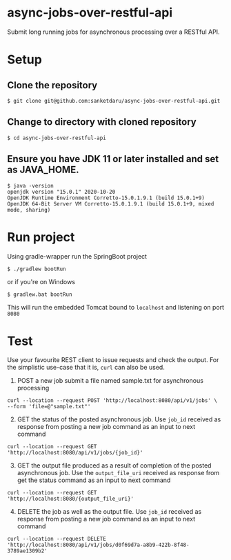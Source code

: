 # async-jobs-over-restful-api
Submit long running jobs for asynchronous processing over a RESTful API.

# Setup

## Clone the repository
```
$ git clone git@github.com:sanketdaru/async-jobs-over-restful-api.git
```

## Change to directory with cloned repository
```
$ cd async-jobs-over-restful-api
```

## Ensure you have JDK 11 or later installed and set as JAVA_HOME.
```
$ java -version
openjdk version "15.0.1" 2020-10-20
OpenJDK Runtime Environment Corretto-15.0.1.9.1 (build 15.0.1+9)
OpenJDK 64-Bit Server VM Corretto-15.0.1.9.1 (build 15.0.1+9, mixed mode, sharing)
```

# Run project

Using gradle-wrapper run the SpringBoot project
```
$ ./gradlew bootRun
```
or if you're on Windows
```
$ gradlew.bat bootRun
```

This will run the embedded Tomcat bound to `localhost` and listening on port `8080`

# Test

Use your favourite REST client to issue requests and check the output. For the simplistic use-case that it is, `curl` can also be used.

1. POST a new job submit a file named sample.txt for asynchronous processing
``` curl
curl --location --request POST 'http://localhost:8080/api/v1/jobs' \
--form 'file=@"sample.txt"'
```

2. GET the status of the posted asynchronous job. Use `job_id` received as response from posting a new job command as an input to next command
``` curl
curl --location --request GET 'http://localhost:8080/api/v1/jobs/{job_id}'
```

3. GET the output file produced as a result of completion of the posted asynchronous job. Use the `output_file_uri` received as response from get the status command as an input to next command
``` curl
curl --location --request GET 'http://localhost:8080/{output_file_uri}'
```

4. DELETE the job as well as the output file. Use `job_id` received as response from posting a new job command as an input to next command
``` curl
curl --location --request DELETE 'http://localhost:8080/api/v1/jobs/d0f69d7a-a8b9-422b-8f48-3789ae1309b2'
```
